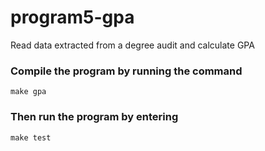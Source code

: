 # program5-gpa
Read data extracted from a degree audit and calculate GPA

### Compile the program by running the command
```
make gpa
```

### Then run the program by entering 
```
make test
```

